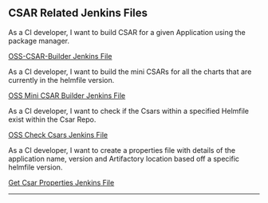 ## CSAR Related Jenkins Files

As a CI developer, I want to build CSAR for a given Application using the package manager.

[OSS-CSAR-Builder Jenkins File](https://gerrit-gamma.gic.ericsson.se/plugins/gitiles/OSS/com.ericsson.oss.aeonic/oss-integration-ci/+/refs/heads/master/docs/files/Helm_CSAR_Builder.md)

As a CI developer, I want to build the mini CSARs for all the charts that are currently in the helmfile version.

[OSS Mini CSAR Builder Jenkins File](https://gerrit-gamma.gic.ericsson.se/plugins/gitiles/OSS/com.ericsson.oss.aeonic/oss-integration-ci/+/refs/heads/master/docs/files/Mini_CSAR_Builder.md)

As a CI developer, I want to check if the Csars within a specified Helmfile exist within the Csar Repo.

[OSS Check Csars Jenkins File](https://gerrit-gamma.gic.ericsson.se/plugins/gitiles/OSS/com.ericsson.oss.aeonic/oss-integration-ci/+/refs/heads/master/docs/files/Check_CSARs.md)

As a CI developer, I want to create a properties file with details of the application name, version and Artifactory location based off a specific helmfile version.

[Get Csar Properties Jenkins File](https://gerrit-gamma.gic.ericsson.se/plugins/gitiles/OSS/com.ericsson.oss.aeonic/oss-integration-ci/+/refs/heads/master/docs/files/Get_CSAR_Properties.md)

----